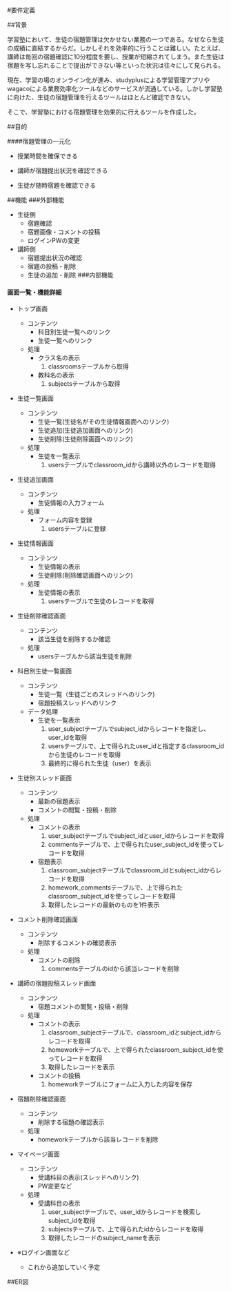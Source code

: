 #要件定義

##背景

学習塾において、生徒の宿題管理は欠かせない業務の一つである。なぜなら生徒の成績に直結するからだ。しかしそれを効率的に行うことは難しい。たとえば、講師は毎回の宿題確認に10分程度を要し、授業が短縮されてしまう。また生徒は宿題を写し忘れることで提出ができない等といった状況は往々にして見られる。

現在、学習の場のオンライン化が進み、studyplusによる学習管理アプリやwagacoによる業務効率化ツールなどのサービスが流通している。しかし学習塾に向けた、生徒の宿題管理を行えるツールはほとんど確認できない。

そこで、学習塾における宿題管理を効果的に行えるツールを作成した。

##目的

####宿題管理の一元化

- 授業時間を確保できる

- 講師が宿題提出状況を確認できる

- 生徒が随時宿題を確認できる

##機能
###外部機能
- 生徒側
    - 宿題確認
    - 宿題画像・コメントの投稿
    - ログインPWの変更
- 講師側
    - 宿題提出状況の確認
    - 宿題の投稿・削除
    - 生徒の追加・削除
###内部機能

#### 画面一覧・機能詳細

- トップ画面
    - コンテンツ
        - 科目別生徒一覧へのリンク
        - 生徒一覧へのリンク
    - 処理
        - クラス名の表示
            1. classroomsテーブルから取得
        - 教科名の表示
            1. subjectsテーブルから取得

- 生徒一覧画面
    - コンテンツ
        - 生徒一覧(生徒名がその生徒情報画面へのリンク)
        - 生徒追加(生徒追加画面へのリンク)
        - 生徒削除(生徒削除画面へのリンク)
    - 処理
        - 生徒を一覧表示
            1. usersテーブルでclassroom_idから講師以外のレコードを取得

- 生徒追加画面
    - コンテンツ
        - 生徒情報の入力フォーム
    - 処理
        - フォーム内容を登録
            1. usersテーブルに登録

- 生徒情報画面
    - コンテンツ
        - 生徒情報の表示
        - 生徒削除(削除確認画面へのリンク)
    - 処理
        - 生徒情報の表示
            1. usersテーブルで生徒のレコードを取得

- 生徒削除確認画面
    - コンテンツ
        - 該当生徒を削除するか確認
    - 処理
        - usersテーブルから該当生徒を削除

- 科目別生徒一覧画面
    - コンテンツ
        - 生徒一覧（生徒ごとのスレッドへのリンク)
        - 宿題投稿スレッドへのリンク
    - データ処理
        - 生徒を一覧表示
            1. user_subjectテーブルでsubject_idからレコードを指定し、user_idを取得
            2. usersテーブルで、上で得られたuser_idと指定するclassroom_idから生徒のレコードを取得
            3. 最終的に得られた生徒（user）を表示

- 生徒別スレッド画面
    - コンテンツ
        - 最新の宿題表示
        - コメントの閲覧・投稿・削除
    - 処理
        - コメントの表示
            1. user_subjectテーブルでsubject_idとuser_idからレコードを取得
            2. commentsテーブルで、上で得られたuser_subject_idを使ってレコードを取得
        - 宿題表示
            1. classroom_subjectテーブルでclassroom_idとsubject_idからレコードを取得
            2. homework_commentsテーブルで、上で得られたclassroom_subject_idを使ってレコードを取得
            3. 取得したレコードの最新のものを1件表示

- コメント削除確認画面
    - コンテンツ
        - 削除するコメントの確認表示
    - 処理
        - コメントの削除
            1. commentsテーブルのidから該当レコードを削除

- 講師の宿題投稿スレッド画面
    - コンテンツ
        - 宿題コメントの閲覧・投稿・削除
    - 処理
        - コメントの表示
            1. classroom_subjectテーブルで、classroom_idとsubject_idからレコードを取得
            2. homeworkテーブルで、上で得られたclassroom_subject_idを使ってレコードを取得
            3. 取得したレコードを表示
        - コメントの投稿
            1. homeworkテーブルにフォームに入力した内容を保存

- 宿題削除確認画面
    - コンテンツ
        - 削除する宿題の確認表示
    - 処理
        - homeworkテーブルから該当レコードを削除

- マイページ画面
    - コンテンツ
        - 受講科目の表示(スレッドへのリンク)
        - PW変更など
    - 処理
        - 受講科目の表示
            1. user_subjectテーブルで、user_idからレコードを検索しsubject_idを取得
            2. subjectsテーブルで、上で得られたidからレコードを取得
            3. 取得したレコードのsubject_nameを表示

- ※ログイン画面など
    - これから追加していく予定

##ER図  


